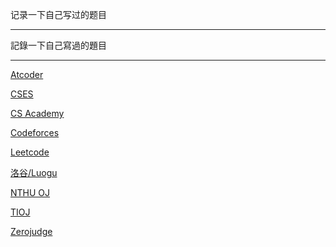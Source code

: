 记录一下自己写过的题目

----

記錄一下自己寫過的題目

----

[Atcoder](https://atcoder.jp/)

[CSES](https://cses.fi/problemset/)

[CS Academy](https://csacademy.com/)

[Codeforces](https://codeforces.com/?locale=en)

[Leetcode](https://leetcode.com/)

[洛谷/Luogu](https://www.luogu.com.cn/)

[NTHU OJ](https://acm.cs.nthu.edu.tw/)

[TIOJ](https://tioj.ck.tp.edu.tw/)

[Zerojudge](https://zerojudge.tw/)

